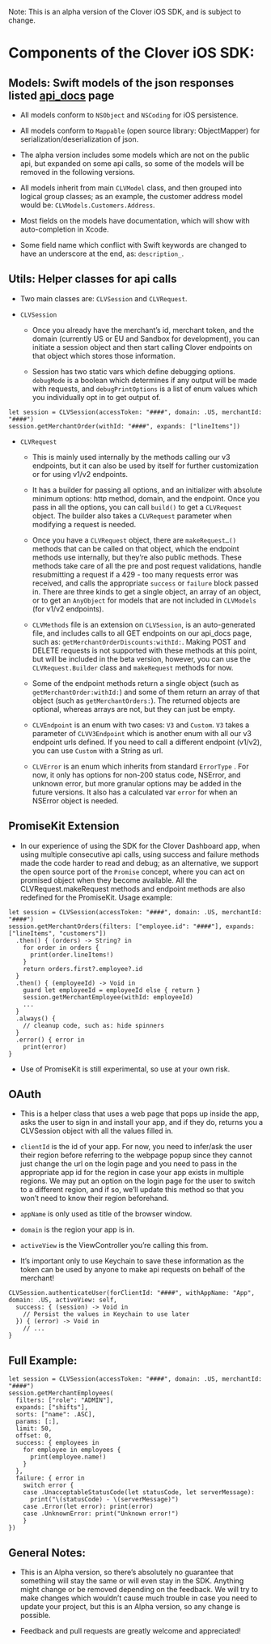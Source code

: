 
Note: This is an alpha version of the Clover iOS SDK, and is subject to change.

# Components of the Clover iOS SDK:

## Models: Swift models of the json responses listed [api_docs](https://www.clover.com/api_docs) page

- All models conform to `NSObject` and `NSCoding` for iOS persistence.

- All models conform to `Mappable`  (open source library: ObjectMapper) for serialization/deserialization of json.

- The alpha version includes some models which are not on the public api, but expanded on some api calls, so some of the models will be removed in the following versions.

- All models inherit from main `CLVModel`  class, and then grouped into logical group classes; as an example, the customer address model would be: `CLVModels.Customers.Address`.

- Most fields on the models have documentation, which will show with auto-completion in Xcode.

- Some field name which conflict with Swift keywords are changed to have an underscore at the end, as: `description_`.

## Utils: Helper classes for api calls

- Two main classes are: `CLVSession` and `CLVRequest`.

- `CLVSession`

  - Once you already have the merchant’s id, merchant token, and the domain (currently US or EU and Sandbox for development), you can initiate a session object and then start calling Clover endpoints on that object which stores those information.

  - Session has two static vars which define debugging options. `debugMode` is a boolean which determines if any output will be made with requests, and `debugPrintOptions` is a list of enum values which you individually opt in to get output of.

```
let session = CLVSession(accessToken: "####", domain: .US, merchantId: "####")
session.getMerchantOrder(withId: "####", expands: ["lineItems"])
```

- `CLVRequest`

  - This is mainly used internally by the methods calling our v3 endpoints, but it can also be used by itself for further customization or for using v1/v2 endpoints.

  - It has a builder for passing all options, and an initializer with absolute minimum options: http method, domain, and the endpoint. Once you pass in all the options, you   can call `build()` to get a `CLVRequest` object. The builder also takes a `CLVRequest` parameter when modifying a request is needed.

  - Once you have a `CLVRequest` object, there are `makeRequest…()` methods that can be called on that object, which the endpoint methods use internally, but they’re also public methods. These methods take care of all the pre and post request validations, handle resubmitting a request if a 429 - too many requests error was received, and calls the appropriate `success` or `failure` block passed in. There are three kinds to get a single object, an array of an object, or to get an `AnyObject` for models that are not included in `CLVModels` (for v1/v2 endpoints).

  - `CLVMethods` file is an extension on `CLVSession`, is an auto-generated file, and includes calls to all GET endpoints on our api_docs page, such as: `getMerchantOrderDiscounts:withId:`. Making POST and DELETE requests is not supported with these methods at this point, but will be included in the beta version, however, you can use the `CLVRequest.Builder` class and `makeRequest` methods for now.

  - Some of the endpoint methods return a single object (such as `getMerchantOrder:withId:`) and some of them return an array of that object (such as `getMerchantOrders:`). The returned objects are optional, whereas arrays are not, but they can just be empty.

  - `CLVEndpoint` is an enum with two cases: `V3` and `Custom`. `V3` takes a parameter of `CLVV3Endpoint` which is another enum with all our v3 endpoint urls defined. If you need to call a different endpoint (v1/v2), you can use `Custom` with a String as url.

  - `CLVError` is an enum which inherits from standard `ErrorType` . For now, it only has options for non-200 status code, NSError, and unknown error, but more granular options may be added in the future versions. It also has a calculated var `error` for when an NSError object is needed.

## PromiseKit Extension

- In our experience of using the SDK for the Clover Dashboard app, when using multiple consecutive api calls, using success and failure methods made the code harder to read and debug; as an alternative, we support the open source port of the `Promise` concept, where you can act on promised object when they become available. All the CLVRequest.makeRequest methods and endpoint methods are also redefined for the PromiseKit. Usage example:

```
let session = CLVSession(accessToken: "####", domain: .US, merchantId: "####")
session.getMerchantOrders(filters: ["employee.id": "####"], expands: ["lineItems", "customers"])
  .then() { (orders) -> String? in
    for order in orders {
      print(order.lineItems!)
    }
    return orders.first?.employee?.id
  }
  .then() { (employeeId) -> Void in
    guard let employeeId = employeeId else { return }
    session.getMerchantEmployee(withId: employeeId)
    ...
  }
  .always() {
    // cleanup code, such as: hide spinners
  }
  .error() { error in
    print(error)
}
```

- Use of PromiseKit is still experimental, so use at your own risk.

## OAuth

- This is a helper class that uses a web page that pops up inside the app, asks the user to sign in and install your app, and if they do, returns you a CLVSession object with all the values filled in.

- `clientId` is the id of your app. For now, you need to infer/ask the user their region before referring to the webpage popup since they cannot just change the url on the login page and you need to pass in the appropriate app id for the region in case your app exists in multiple regions. We may put an option on the login page for the user to switch to a different region, and if so, we’ll update this method so that you won’t need to know their region beforehand.

- `appName` is only used as title of the browser window.

- `domain` is the region your app is in.

- `activeView` is the ViewController you’re calling this from.

- It’s important only to use Keychain to save these information as the token can be used by anyone to make api requests on behalf of the merchant!

```
CLVSession.authenticateUser(forClientId: "####", withAppName: "App", domain: .US, activeView: self,
  success: { (session) -> Void in
    // Persist the values in Keychain to use later
  }) { (error) -> Void in
    // ...
}
```

## Full Example:

```
let session = CLVSession(accessToken: "####", domain: .US, merchantId: "####")
session.getMerchantEmployees(
  filters: ["role": "ADMIN"],
  expands: ["shifts"],
  sorts: ["name": .ASC],
  params: [:],
  limit: 50,
  offset: 0,
  success: { employees in
    for employee in employees {
      print(employee.name!)
    }
  },
  failure: { error in
    switch error {
    case .UnacceptableStatusCode(let statusCode, let serverMessage):
      print("\(statusCode) - \(serverMessage)")
    case .Error(let error): print(error)
    case .UnknownError: print("Unknown error!")
    }
})
```

## General Notes:

- This is an Alpha version, so there’s absolutely no guarantee that something will stay the same or will even stay in the SDK. Anything might change or be removed depending on the feedback. We will try to make changes which wouldn’t cause much trouble in case you need to update your project, but this is an Alpha version, so any change is possible.

- Feedback and pull requests are greatly welcome and appreciated!
